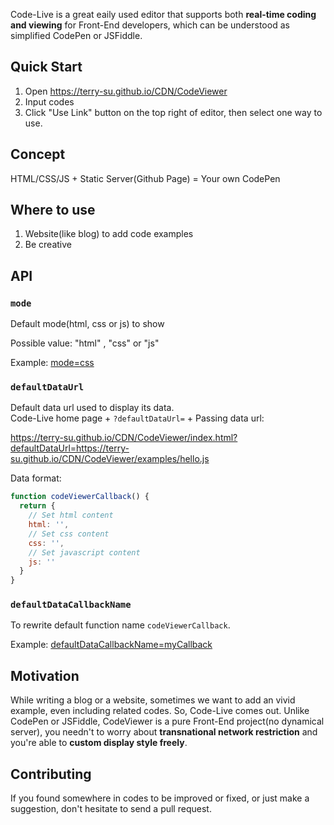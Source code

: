 Code-Live is a great eaily used editor that supports both **real-time coding and viewing** for Front-End developers, which can be understood as simplified CodePen or JSFiddle.  


## Quick Start
1. Open https://terry-su.github.io/CDN/CodeViewer
2. Input codes
3. Click "Use Link" button on the top right of editor, then select one way to use.

## Concept
HTML/CSS/JS + Static Server(Github Page) = Your own CodePen


## Where to use
1. Website(like blog) to add code examples
2. Be creative


## API
### `mode`
Default mode(html, css or js) to show  

Possible value: "html" , "css" or "js"    
   
Example: [mode=css](https://terry-su.github.io/CDN/CodeViewer/index.html?defaultDataUrl=https://terry-su.github.io/CDN/CodeViewer/examples/hello.js&mode=css)

### `defaultDataUrl`
Default data url used to display its data.    
Code-Live home page + `?defaultDataUrl=` + Passing data url:     
  
https://terry-su.github.io/CDN/CodeViewer/index.html?defaultDataUrl=https://terry-su.github.io/CDN/CodeViewer/examples/hello.js  
  
Data format:
```js
function codeViewerCallback() {
  return {
    // Set html content
    html: '',
    // Set css content
    css: '',
    // Set javascript content
    js: ''
  }
}
```

### `defaultDataCallbackName`
To rewrite default function name `codeViewerCallback`.   

Example: [defaultDataCallbackName=myCallback](https://terry-su.github.io/CDN/CodeViewer/index.html?defaultDataUrl=https://terry-su.github.io/CDN/CodeViewer/examples/testData-my-callback.js&defaultDataCallbackName=myCallback)

## Motivation
While writing a blog or a website, sometimes we want to add an vivid example, even including related codes. So, Code-Live comes out. Unlike CodePen or JSFiddle, CodeViewer is a pure Front-End project(no dynamical server), you needn't to worry about **transnational network restriction** and you're able to **custom display style freely**.

## Contributing
If you found somewhere in codes to be improved or fixed, or just make a suggestion, don't hesitate to send a pull request.
